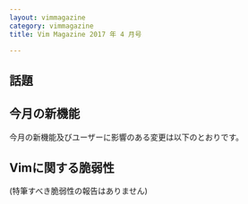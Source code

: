```yaml
---
layout: vimmagazine
category: vimmagazine
title: Vim Magazine 2017 年 4 月号

---
```


## 話題

## 今月の新機能

今月の新機能及びユーザーに影響のある変更は以下のとおりです。

## Vimに関する脆弱性

(特筆すべき脆弱性の報告はありません)
